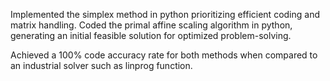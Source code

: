 Implemented the simplex method in python prioritizing efficient coding and matrix handling. Coded the primal affine scaling algorithm in python, generating an initial feasible solution for optimized problem-solving.

Achieved a 100% code accuracy rate for both methods when compared to an industrial solver such as linprog function.
